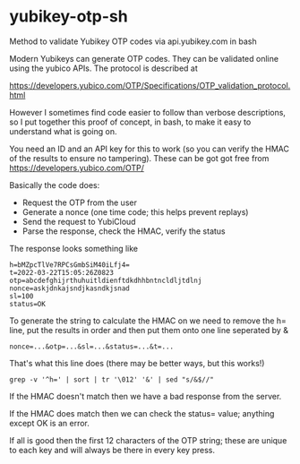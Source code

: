 # yubikey-otp-sh
Method to validate Yubikey OTP codes via api.yubikey.com in bash

Modern Yubikeys can generate OTP codes.  They can be validated online
using the yubico APIs.  The protocol is described at 

  https://developers.yubico.com/OTP/Specifications/OTP_validation_protocol.html

However I sometimes find code easier to follow than verbose descriptions,
so I put together this proof of concept, in bash, to make it easy to
understand what is going on.

You need an ID and an API key for this to work (so you can verify the
HMAC of the results to ensure no tampering).  These can be got got free
from https://developers.yubico.com/OTP/

Basically the code does:

* Request the OTP from the user
* Generate a nonce (one time code; this helps prevent replays)
* Send the request to YubiCloud
* Parse the response, check the HMAC, verify the status

The response looks something like

    h=bMZpcTlVe7RPCsGmbSiM40iLfj4=
    t=2022-03-22T15:05:26Z0823
    otp=abcdefghijrthuhuitldienftdkdhhbntncldljtdlnj
    nonce=askjdnkajsndjkasndkjsnad
    sl=100
    status=OK

To generate the string to calculate the HMAC on we need to remove the h=
line, put the results in order and then put them onto one line seperated
by &

    nonce=...&otp=...&sl=...&status=...&t=...

That's what this line does (there may be better ways, but this works!)

    grep -v '^h=' | sort | tr '\012' '&' | sed "s/&$//"

If the HMAC doesn't match then we have a bad response from the server.

If the HMAC does match then we can check the status= value; anything except OK
is an error.

If all is good then the first 12 characters of the OTP string; these are
unique to each key and will always be there in every key press.

